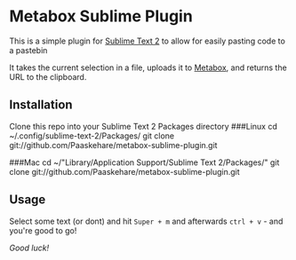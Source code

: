 Metabox Sublime Plugin
======================

This is a simple plugin for [Sublime Text 2](http://www.sublimetext.com/2) to allow for easily pasting code to a pastebin

It takes the current selection in a file, uploads it to [Metabox](http://dl.gs), and returns the URL to the clipboard.


Installation
------------

Clone this repo into your Sublime Text 2 Packages directory
###Linux
    cd ~/.config/sublime-text-2/Packages/
    git clone git://github.com/Paaskehare/metabox-sublime-plugin.git

###Mac
    cd ~/"Library/Application Support/Sublime Text 2/Packages/"
    git clone git://github.com/Paaskehare/metabox-sublime-plugin.git

Usage
-----

Select some text (or dont) and hit `Super + m` and afterwards `ctrl + v` - and you're good to go!

*Good luck!*
